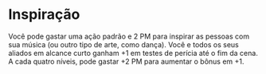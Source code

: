 # Inspiração

Você pode gastar uma ação padrão e 2 PM para inspirar as pessoas com sua música (ou outro tipo de arte, como dança). Você e todos os seus aliados em alcance curto ganham +1 em testes de perícia até o fim da cena. A cada quatro níveis, pode gastar +2 PM para aumentar o bônus em +1.